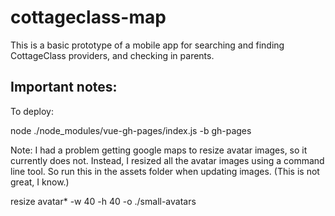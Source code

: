 # cottageclass-map

This is a basic prototype of a mobile app for searching and finding CottageClass providers, and checking in parents. 

## Important notes:

To deploy:

 node ./node_modules/vue-gh-pages/index.js -b gh-pages

Note: I had a problem getting google maps to resize avatar images, so it currently does not. Instead, I resized all the avatar images using a command line tool. So run this in the assets folder when updating images. (This is not great, I know.)

 resize avatar* -w 40 -h 40 -o ./small-avatars
